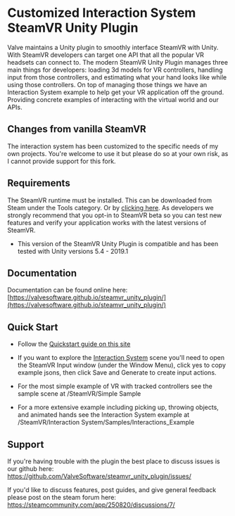 # **Customized Interaction System SteamVR Unity Plugin**

Valve maintains a Unity plugin to smoothly interface SteamVR with Unity. With SteamVR developers can target one API that all the popular VR headsets can connect to. The modern SteamVR Unity Plugin manages three main things for developers: loading 3d models for VR controllers, handling input from those controllers, and estimating what your hand looks like while using those controllers. On top of managing those things we have an Interaction System example to help get your VR application off the ground. Providing concrete examples of interacting with the virtual world and our APIs.

## Changes from vanilla SteamVR

The interaction system has been customized to the specific needs of my own projects. You're welcome to use it but please do so at your own risk, as I cannot provide support for this fork.

## Requirements
The SteamVR runtime must be installed. This can be downloaded from Steam under the Tools category. Or by [clicking here](https://store.steampowered.com/app/250820/SteamVR/). As developers we strongly recommend that you opt-in to SteamVR beta so you can test new features and verify your application works with the latest versions of SteamVR.

 * This version of the SteamVR Unity Plugin is compatible and has been tested with Unity versions 5.4 - 2019.1

## Documentation
Documentation can be found online here: [https://valvesoftware.github.io/steamvr_unity_plugin/](https://valvesoftware.github.io/steamvr_unity_plugin/)

## Quick Start

 * Follow the [Quickstart guide on this site](https://valvesoftware.github.io/steamvr_unity_plugin/articles/Quickstart.html)

 * If you want to explore the [Interaction System](https://valvesoftware.github.io/steamvr_unity_plugin/articles/Interaction-System.html) scene you'll need to open the SteamVR Input window (under the Window Menu), click yes to copy example jsons, then click Save and Generate to create input actions.

 * For the most simple example of VR with tracked controllers see the sample scene at /SteamVR/Simple Sample

 * For a more extensive example including picking up, throwing objects, and animated hands see the Interaction System example at /SteamVR/Interaction System/Samples/Interactions_Example


## Support
 If you're having trouble with the plugin the best place to discuss issues is our github here: https://github.com/ValveSoftware/steamvr_unity_plugin/issues/

 If you'd like to discuss features, post guides, and give general feedback please post on the steam forum here: https://steamcommunity.com/app/250820/discussions/7/
